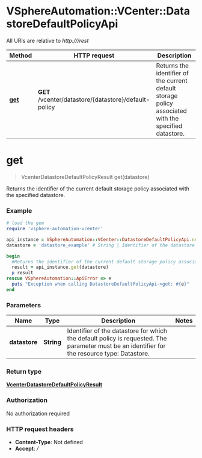# VSphereAutomation::VCenter::DatastoreDefaultPolicyApi

All URIs are relative to *http:///rest*

Method | HTTP request | Description
------------- | ------------- | -------------
[**get**](DatastoreDefaultPolicyApi.md#get) | **GET** /vcenter/datastore/{datastore}/default-policy | Returns the identifier of the current default storage policy associated with the specified datastore.


# **get**
> VcenterDatastoreDefaultPolicyResult get(datastore)

Returns the identifier of the current default storage policy associated with the specified datastore.

### Example
```ruby
# load the gem
require 'vsphere-automation-vcenter'

api_instance = VSphereAutomation::VCenter::DatastoreDefaultPolicyApi.new
datastore = 'datastore_example' # String | Identifier of the datastore for which the default policy is requested. The parameter must be an identifier for the resource type: Datastore.

begin
  #Returns the identifier of the current default storage policy associated with the specified datastore.
  result = api_instance.get(datastore)
  p result
rescue VSphereAutomation::ApiError => e
  puts "Exception when calling DatastoreDefaultPolicyApi->get: #{e}"
end
```

### Parameters

Name | Type | Description  | Notes
------------- | ------------- | ------------- | -------------
 **datastore** | **String**| Identifier of the datastore for which the default policy is requested. The parameter must be an identifier for the resource type: Datastore. | 

### Return type

[**VcenterDatastoreDefaultPolicyResult**](VcenterDatastoreDefaultPolicyResult.md)

### Authorization

No authorization required

### HTTP request headers

 - **Content-Type**: Not defined
 - **Accept**: */*




